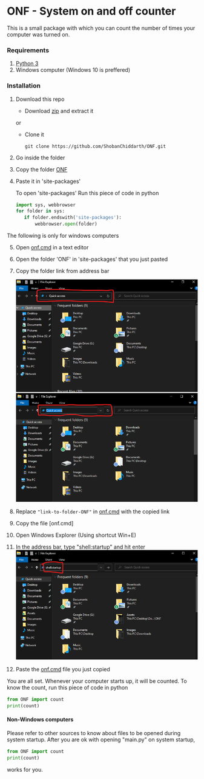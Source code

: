 # ONF - System on and off counter

This is a small package with which you can count the number of times your computer was turned on.

### Requirements
1. [Python 3](https://www.installpython3.com)
2. Windows computer (Windows 10 is preffered)

### Installation
1. Download this repo

   - Download [zip](https://github.com/ShobanChiddarth/ONF/archive/refs/heads/main.zip) and extract it

   or
   - Clone it
      ```
      git clone https://github.com/ShobanChiddarth/ONF.git
      ```
2. Go inside the folder
3. Copy the folder [ONF](./ONF)
4. Paste it in 'site-packages'
   
   To open 'site-packages'
   Run this piece of code in python
   
   ```python
   import sys, webbrowser
   for folder in sys:
      if folder.endswith('site-packages'):
          webbrowser.open(folder)
   ```

The following is only for windows computers

5. Open [onf.cmd](./Assets/onf.cmd) in a text editor
6. Open the folder 'ONF' in 'site-packages' that you just pasted
7. Copy the folder link from address bar

   ![explorer-addressbar-01](Assets/Images/explorer-addressbar-01.png)
   ![explorer-addressbar-02](Assets/Images/explorer-addressbar-02.png)

8. Replace `"link-to-folder-ONF"` in [onf.cmd](./Assets/onf.cmd) with the copied link
9. Copy the file [onf.cmd]
10. Open Windows Explorer (Using shortcut Win+E)
11. In the address bar, type "shell:startup" and hit enter
   ![explorer-addressbar-03](Assets/Images/explorer-addressbar-03.png)
12. Paste the [onf.cmd](./Assets/onf.cmd) file you just copied

You are all set. Whenever your computer starts up, it will be counted.
To know the count, run this piece of code in python
```python
from ONF import count
print(count)
```


#### Non-Windows computers
Please refer to other sources to know about files to be opened during system startup.
After you are ok with opening "main.py" on system startup,
```python
from ONF import count
print(count)
```
works for you.